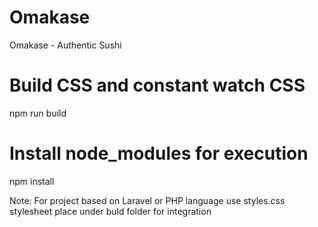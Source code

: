 # Omakase
Omakase - Authentic Sushi

# Build CSS and constant watch CSS
npm run build

# Install node_modules for execution
npm install

Note: For project based on Laravel or PHP language use styles.css stylesheet place under buld folder for integration
